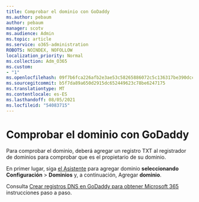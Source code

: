 ```yaml
---
title: Comprobar el dominio con GoDaddy
ms.author: pebaum
author: pebaum
manager: scotv
ms.audience: Admin
ms.topic: article
ms.service: o365-administration
ROBOTS: NOINDEX, NOFOLLOW
localization_priority: Normal
ms.collection: Adm_O365
ms.custom:
- "1"
ms.openlocfilehash: 09f7b6fca226afb2e3ae53c58265886072c5c136317be390dccfc76f13efa94d
ms.sourcegitcommit: b5f7da89a650d2915dc652449623c78be6247175
ms.translationtype: MT
ms.contentlocale: es-ES
ms.lasthandoff: 08/05/2021
ms.locfileid: "54083715"
---
```

# <a name="verify-your-domain-with-godaddy"></a>Comprobar el dominio con GoDaddy

Para comprobar el dominio, deberá agregar un registro TXT al registrador de dominios para comprobar que es el propietario de su dominio. 

En primer lugar, siga [el Asistente](https://admin.microsoft.com/Adminportal#/Domains) para agregar dominio **seleccionando Configuración** \> **Dominios** y, a continuación, Agregar **dominio**.
  
Consulta [Crear registros DNS en GoDaddy para obtener Microsoft 365](https://docs.microsoft.com/microsoft-365/admin/dns/create-dns-records-at-godaddy) instrucciones paso a paso.